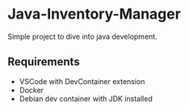 # Java-Inventory-Manager
Simple project to dive into java development.

## Requirements
- VSCode with DevContainer extension
- Docker
- Debian dev container with JDK installed
